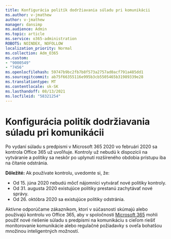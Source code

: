 ```yaml
---
title: Konfigurácia politík dodržiavania súladu pri komunikácii
ms.author: v-jmathew
author: v-jmathew
manager: dansimp
ms.audience: Admin
ms.topic: article
ms.service: o365-administration
ROBOTS: NOINDEX, NOFOLLOW
localization_priority: Normal
ms.collection: Adm_O365
ms.custom:
- "9000549"
- "7456"
ms.openlocfilehash: 59747b9bc2fb7b8f573a2757ad0acf791a485dd1
ms.sourcegitcommit: ab75f66355116e995b3cb5505465b31989339e28
ms.translationtype: MT
ms.contentlocale: sk-SK
ms.lasthandoff: 08/13/2021
ms.locfileid: "58321254"
---
```

# <a name="configure-communication-compliance-policies"></a>Konfigurácia politík dodržiavania súladu pri komunikácii

Po vydaní súladu s predpismi v Microsoft 365 2020 vo februári 2020 sa kontrola Office 365 už uvoľňuje. Kontroly už nebudú k dispozícii na vytváranie a politiky sa neskôr po uplynutí rozšíreného obdobia prístupu iba na čítanie odstránia.

**Dôležité:** Ak používate kontrolu, uvedomte si, že:

- Od 15. júna 2020 nebudú môcť nájomníci vytvárať nové politiky kontroly.
- Od 31. augusta 2020 existujúce politiky prestanú zachytávať nové správy.
- Od 26. októbra 2020 sa existujúce politiky odstránia.

Aktívne odporúčame zákazníkom, ktorí v súčasnosti skúmajú alebo používajú kontrolu vo Office 365, aby v spoločnosti [Microsoft 365](https://go.microsoft.com/fwlink/?linkid=2128593) mohli použiť nové riešenie súladu s predpismi na komunikáciu s cieľom riešiť monitorovanie komunikácie alebo regulačné požiadavky s oveľa bohatšou množinou inteligentných možností.
